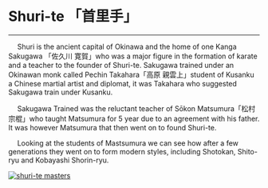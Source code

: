 # Shuri-te 「首里手」
---

&emsp; Shuri is the ancient capital of Okinawa and the home of one Kanga Sakugawa 「佐久川 寛賀」who was a major figure in the formation of karate and a teacher to the founder of Shuri-te. Sakugawa trained under an Okinawan monk called Pechin Takahara「高原 親雲上」student of Kusanku a Chinese martial artist and diplomat, it was Takahara who suggested Sakugawa train under Kusanku. 

&emsp; Sakugawa Trained was the reluctant teacher of Sōkon Matsumura「松村 宗棍」who taught Matsumura for 5 year due to an agreement with his father. It was however Matsumura that then went on to found Shuri-te. 

&emsp; Looking at the students of Mastsumura we can see how after a few generations they went on to form modern styles, including Shotokan, Shito-ryu and Kobayashi Shorin-ryu.

[![shuri-te masters](/images/shuri-te-tree.jpg)](https://www.wikiwand.com/en/Okinawan_martial_arts#/Shuri-te)
